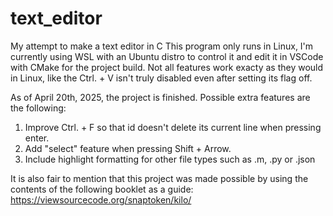 # text_editor
My attempt to make a text editor in C
This program only runs in Linux, I'm currently using WSL with an Ubuntu distro to control it and edit it in VSCode with CMake for the project build.
Not all features work exacty as they would in Linux, like the Ctrl. + V isn't truly disabled even after setting its flag off.

As of April 20th, 2025, the project is finished. Possible extra features are the following:
1. Improve Ctrl. + F so that id doesn't delete its current line when pressing enter.
2. Add "select" feature when pressing Shift + Arrow.
3. Include highlight formatting for other file types such as .m, .py or .json

It is also fair to mention that this project was made possible by using the contents of the following booklet as a guide: https://viewsourcecode.org/snaptoken/kilo/
